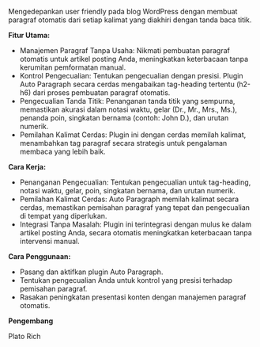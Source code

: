 <p>Mengedepankan user friendly pada blog WordPress dengan membuat paragraf otomatis dari setiap kalimat yang diakhiri dengan tanda baca titik.</p>
<p><strong>Fitur Utama:</strong></p>
<ul>
    <li>Manajemen Paragraf Tanpa Usaha: Nikmati pembuatan paragraf otomatis untuk artikel posting Anda, meningkatkan keterbacaan tanpa kerumitan pemformatan manual.</li>
    <li>Kontrol Pengecualian: Tentukan pengecualian dengan presisi. Plugin Auto Paragraph secara cerdas mengabaikan tag-heading tertentu (h2-h6) dari proses pembuatan paragraf otomatis.</li>
    <li>Pengecualian Tanda Titik: Penanganan tanda titik yang sempurna, memastikan akurasi dalam notasi waktu, gelar (Dr., Mr., Mrs., Ms.), penanda poin, singkatan bernama (contoh: John D.), dan urutan numerik.</li>
    <li>Pemilahan Kalimat Cerdas: Plugin ini dengan cerdas memilah kalimat, menambahkan tag paragraf secara strategis untuk pengalaman membaca yang lebih baik.</li>
</ul>
<p><strong>Cara Kerja:</strong></p>
<ul>
    <li>Penanganan Pengecualian: Tentukan pengecualian untuk tag-heading, notasi waktu, gelar, poin, singkatan bernama, dan urutan numerik.</li>
    <li>Pemilahan Kalimat Cerdas: Auto Paragraph memilah kalimat secara cerdas, memastikan pemisahan paragraf yang tepat dan pengecualian di tempat yang diperlukan.</li>
    <li>Integrasi Tanpa Masalah: Plugin ini terintegrasi dengan mulus ke dalam artikel posting Anda, secara otomatis meningkatkan keterbacaan tanpa intervensi manual.</li>
</ul>
<p><strong>Cara Penggunaan:</strong></p>
<ul>
    <li>Pasang dan aktifkan plugin Auto Paragraph.</li>
    <li>Tentukan pengecualian Anda untuk kontrol yang presisi terhadap pemisahan paragraf.</li>
    <li>Rasakan peningkatan presentasi konten dengan manajemen paragraf otomatis.</li>
</ul>
<p><strong>Pengembang</strong></p>
<p>Plato Rich</p>
